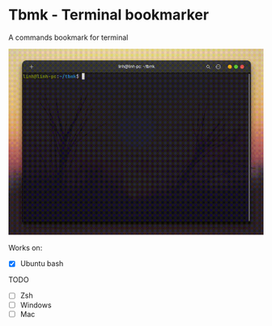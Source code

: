 # Tbmk - Terminal bookmarker

A commands bookmark for terminal

![](./tbmk.gif)

Works on:

- [x] Ubuntu bash

TODO

- [ ] Zsh
- [ ] Windows
- [ ] Mac
